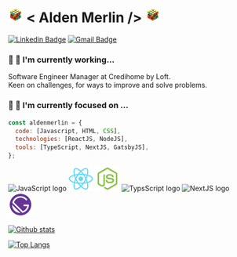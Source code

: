 # <img src="https://github.com/aldenfachetti/aldenfachetti/blob/master/rubik_cube_animation.gif" width="30"/> < Alden Merlin /> <img src="https://github.com/aldenfachetti/aldenfachetti/blob/master/rubik_cube_animation.gif" width="30"/>

[![Linkedin Badge](https://img.shields.io/badge/-LinkedIn-blue?style=flat-square&logo=Linkedin&logoColor=white&link=https://www.linkedin.com/in/alden-fachetti/)](https://www.linkedin.com/in/alden-fachetti)
[![Gmail Badge](https://img.shields.io/badge/-Gmail-c14438?style=flat-square&logo=Gmail&logoColor=white&link=mailto:aldenmerlin@gmail.com)](mailto:aldenmerlin@gmail.com)

### 🔭 🚀 I'm currently working...

Software Engineer Manager at Credihome by Loft.<br>
Keen on challenges, for ways to improve and solve problems.

### 🌱 🧙 I'm currently focused on ...

```javascript
const aldenmerlin = {
  code: [Javascript, HTML, CSS],
  technologies: [ReactJS, NodeJS],
  tools: [TypeScript, NextJS, GatsbyJS],
};
```

<img width="50" alt="JavaScript logo" src="https://user-images.githubusercontent.com/12265786/163332940-949590c9-9c0a-4a3c-9b8d-813e43407fb6.png"> <img width="50" alt="ReactJS logo" src="https://github.com/aldenfachetti/aldenfachetti/blob/master/reactjs.png"> <img width="50" alt="NodeJS logo" src="https://github.com/aldenfachetti/aldenfachetti/blob/master/nodejs.png"> <img width="50" alt="TypsScript logo" src="https://user-images.githubusercontent.com/12265786/163332741-d2e90dcb-1da5-4417-9006-240b81080cba.png"> <img width="50" alt="NextJS logo" src="https://user-images.githubusercontent.com/12265786/163332002-216f21d4-a367-499d-999b-491f6c31b0c0.png"> <img width="50" alt="GatsbyJS logo" src="https://github.com/aldenfachetti/aldenfachetti/blob/master/gatsbyjs.png">

[![Github stats](https://github-readme-stats.vercel.app/api?username=aldenfachetti&include_all_commits=true&count_private=true&hide=issues&show_icons=true&theme=react&title_color=61dafb&icon_color=61dafb&text_color=a599e9)](https://github.com/aldenfachetti)

[![Top Langs](https://github-readme-stats.vercel.app/api/top-langs/?username=aldenfachetti)](https://github.com/aldenfachetti/github-readme-stats)
